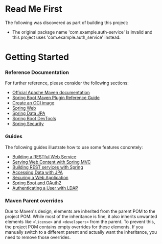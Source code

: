 # Read Me First
The following was discovered as part of building this project:

* The original package name 'com.example.auth-service' is invalid and this project uses 'com.example.auth_service' instead.

# Getting Started

### Reference Documentation
For further reference, please consider the following sections:

* [Official Apache Maven documentation](https://maven.apache.org/guides/index.html)
* [Spring Boot Maven Plugin Reference Guide](https://docs.spring.io/spring-boot/3.3.5/maven-plugin)
* [Create an OCI image](https://docs.spring.io/spring-boot/3.3.5/maven-plugin/build-image.html)
* [Spring Web](https://docs.spring.io/spring-boot/3.3.5/reference/web/servlet.html)
* [Spring Data JPA](https://docs.spring.io/spring-boot/3.3.5/reference/data/sql.html#data.sql.jpa-and-spring-data)
* [Spring Boot DevTools](https://docs.spring.io/spring-boot/3.3.5/reference/using/devtools.html)
* [Spring Security](https://docs.spring.io/spring-boot/3.3.5/reference/web/spring-security.html)

### Guides
The following guides illustrate how to use some features concretely:

* [Building a RESTful Web Service](https://spring.io/guides/gs/rest-service/)
* [Serving Web Content with Spring MVC](https://spring.io/guides/gs/serving-web-content/)
* [Building REST services with Spring](https://spring.io/guides/tutorials/rest/)
* [Accessing Data with JPA](https://spring.io/guides/gs/accessing-data-jpa/)
* [Securing a Web Application](https://spring.io/guides/gs/securing-web/)
* [Spring Boot and OAuth2](https://spring.io/guides/tutorials/spring-boot-oauth2/)
* [Authenticating a User with LDAP](https://spring.io/guides/gs/authenticating-ldap/)

### Maven Parent overrides

Due to Maven's design, elements are inherited from the parent POM to the project POM.
While most of the inheritance is fine, it also inherits unwanted elements like `<license>` and `<developers>` from the parent.
To prevent this, the project POM contains empty overrides for these elements.
If you manually switch to a different parent and actually want the inheritance, you need to remove those overrides.

